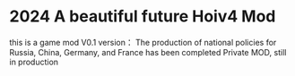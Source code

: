 # 2024 A beautiful future Hoiv4 Mod
this is a game mod
V0.1 version：
  The production of national policies for Russia, China, Germany, and France has been completed
Private MOD, still in production
